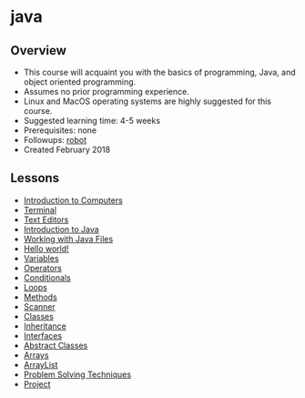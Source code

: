 # java

## Overview
- This course will acquaint you with the basics of programming, Java, and object oriented programming.
- Assumes no prior programming experience.
- Linux and MacOS operating systems are highly suggested for this course.
- Suggested learning time: 4-5 weeks
- Prerequisites: none
- Followups: [robot](../robot)
- Created February 2018

## Lessons
- [Introduction to Computers](00-intro-to-computers.md)
- [Terminal](01-terminal.md)
- [Text Editors](02-text-editors.md)
- [Introduction to Java](03-intro-to-java.md)
- [Working with Java Files](04-java-files.md)
- [Hello world!](05-hello-world.md)
- [Variables](06-variables.md)
- [Operators](07-operators.md)
- [Conditionals](08-conditionals.md)
- [Loops](09-loops.md)
- [Methods](10-methods.md)
- [Scanner](11-scanner.md)
- [Classes](12-classes.md)
- [Inheritance](13-inheritance.md)
- [Interfaces](14-interfaces.md)
- [Abstract Classes](15-abstract-classes.md)
- [Arrays](16-arrays.md)
- [ArrayList](17-arraylist.md)
- [Problem Solving Techniques](18-problem-solving.md)
- [Project](19-project.md)
